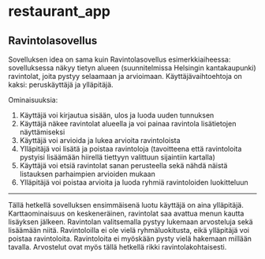 # restaurant_app


Ravintolasovellus
-----------------
Sovelluksen idea on sama kuin Ravintolasovellus esimerkkiaiheessa: sovelluksessa näkyy tietyn alueen (suunnitelmissa Helsingin kantakaupunki) ravintolat, joita pystyy selaamaan ja arvioimaan. Käyttäjävaihtoehtoja on kaksi: peruskäyttäjä ja ylläpitäjä. 

Ominaisuuksia:
1. Käyttäjä voi kirjautua sisään, ulos ja luoda uuden tunnuksen
2. Käyttäjä näkee ravintolat alueella ja voi painaa ravintola lisätietojen näyttämiseksi
3. Käyttäjä voi arvioida ja lukea arvioita ravintoloista
4. Ylläpitäjä voi lisätä ja poistaa ravintoloja (tavoitteena että ravintoloita pystyisi lisäämään hiirellä tiettyyn valittuun sijaintiin kartalla)
5. Käyttäjä voi etsiä ravintolat sanan perusteella sekä nähdä näistä listauksen parhaimpien arvioiden mukaan
6. Ylläpitäjä voi poistaa arvioita ja luoda ryhmiä ravintoloiden luokitteluun

-----------------------
Tällä hetkellä sovelluksen ensimmäisenä luotu käyttäjä on aina ylläpitäjä. Karttaominaisuus on keskeneräinen, ravintolat saa avattua menun kautta lisäyksen jälkeen. Ravintolan valitsemalla pystyy lukemaan arvosteluja sekä lisäämään niitä. Ravintoloilla ei ole vielä ryhmäluokitusta, eikä ylläpitäjä voi poistaa ravintoloita.
Ravintoloita ei myöskään pysty vielä hakemaan millään tavalla. Arvostelut ovat myös tällä hetkellä rikki ravintolakohtaisesti.
